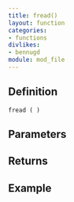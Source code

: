 ```yaml
---
title: fread()
layout: function
categories:
- functions
divlikes:
- bennugd
module: mod_file
---
```


## Definition

    fread ( )

## Parameters

## Returns

## Example
